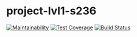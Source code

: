 # project-lvl1-s236
[![Maintainability](https://api.codeclimate.com/v1/badges/c573ece2265f6d97eabd/maintainability)](https://codeclimate.com/github/freemolag/project-lvl1-s236/maintainability)    [![Test Coverage](https://api.codeclimate.com/v1/badges/c573ece2265f6d97eabd/test_coverage)](https://codeclimate.com/github/freemolag/project-lvl1-s236/test_coverage)    [![Build Status](https://travis-ci.org/freemolag/project-lvl1-s236.svg?branch=master)](https://travis-ci.org/freemolag/project-lvl1-s236)